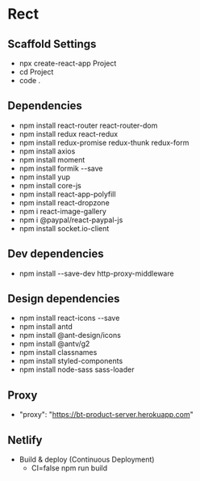 # Rect

## Scaffold Settings

- npx create-react-app Project
- cd Project
- code .

## Dependencies

- npm install react-router react-router-dom
- npm install redux react-redux
- npm install redux-promise redux-thunk redux-form
- npm install axios
- npm install moment
- npm install formik --save
- npm install yup
- npm install core-js
- npm install react-app-polyfill
- npm install react-dropzone
- npm i react-image-gallery
- npm i @paypal/react-paypal-js
- npm install socket.io-client

## Dev dependencies

- npm install --save-dev http-proxy-middleware

## Design dependencies

- npm install react-icons --save
- npm install antd
- npm install @ant-design/icons
- npm install @antv/g2
- npm install classnames
- npm install styled-components
- npm install node-sass sass-loader

## Proxy

- "proxy": "https://bt-product-server.herokuapp.com"

## Netlify

- Build & deploy (Continuous Deployment)
  - CI=false npm run build
